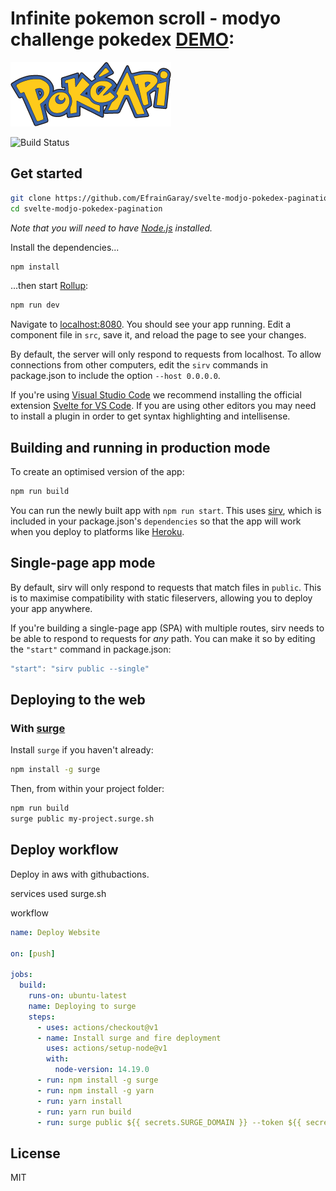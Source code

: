 # Infinite pokemon scroll - modyo challenge pokedex [DEMO](https://challenge-pokedex.surge.sh/):

[![N|Solid](https://raw.githubusercontent.com/PokeAPI/media/master/logo/pokeapi_256.png)](https://pokeapi.co/)

![Build Status](https://github.com/EfrainGaray/svelte-modjo-pokedex-pagination/actions/workflows/main.yaml/badge.svg)



## Get started


```bash
git clone https://github.com/EfrainGaray/svelte-modjo-pokedex-pagination.git
cd svelte-modjo-pokedex-pagination
```

*Note that you will need to have [Node.js](https://nodejs.org) installed.*


Install the dependencies...

```bash
npm install
```

...then start [Rollup](https://rollupjs.org):

```bash
npm run dev
```

Navigate to [localhost:8080](http://localhost:8080). You should see your app running. Edit a component file in `src`, save it, and reload the page to see your changes.

By default, the server will only respond to requests from localhost. To allow connections from other computers, edit the `sirv` commands in package.json to include the option `--host 0.0.0.0`.

If you're using [Visual Studio Code](https://code.visualstudio.com/) we recommend installing the official extension [Svelte for VS Code](https://marketplace.visualstudio.com/items?itemName=svelte.svelte-vscode). If you are using other editors you may need to install a plugin in order to get syntax highlighting and intellisense.

## Building and running in production mode

To create an optimised version of the app:

```bash
npm run build
```

You can run the newly built app with `npm run start`. This uses [sirv](https://github.com/lukeed/sirv), which is included in your package.json's `dependencies` so that the app will work when you deploy to platforms like [Heroku](https://heroku.com).


## Single-page app mode

By default, sirv will only respond to requests that match files in `public`. This is to maximise compatibility with static fileservers, allowing you to deploy your app anywhere.

If you're building a single-page app (SPA) with multiple routes, sirv needs to be able to respond to requests for *any* path. You can make it so by editing the `"start"` command in package.json:

```js
"start": "sirv public --single"
```

## Deploying to the web


### With [surge](https://surge.sh/)

Install `surge` if you haven't already:

```bash
npm install -g surge
```

Then, from within your project folder:

```bash
npm run build
surge public my-project.surge.sh
```


## Deploy workflow

Deploy in aws with githubactions.

services used surge.sh

workflow
```yaml
name: Deploy Website

on: [push]

jobs:
  build:
    runs-on: ubuntu-latest
    name: Deploying to surge
    steps:
      - uses: actions/checkout@v1
      - name: Install surge and fire deployment
        uses: actions/setup-node@v1
        with:
          node-version: 14.19.0
      - run: npm install -g surge
      - run: npm install -g yarn
      - run: yarn install
      - run: yarn run build
      - run: surge public ${{ secrets.SURGE_DOMAIN }} --token ${{ secrets.SURGE_TOKEN }}
```

## License

MIT
